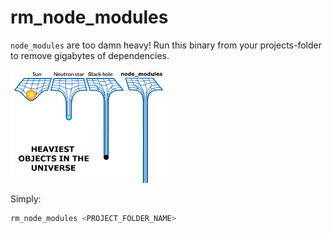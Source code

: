 # rm_node_modules
`node_modules` are too damn heavy! Run this binary from your projects-folder to remove gigabytes of dependencies.

<img style="border-radius:5px;" width="50%" src="https://github.com/opvasger/rm_node_modules/blob/master/objects.png?raw=true"></img>

Simply:
```bash
rm_node_modules <PROJECT_FOLDER_NAME>
```

